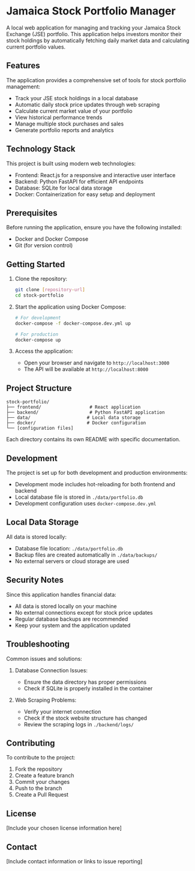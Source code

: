 # Jamaica Stock Portfolio Manager

A local web application for managing and tracking your Jamaica Stock Exchange (JSE) portfolio. This application helps investors monitor their stock holdings by automatically fetching daily market data and calculating current portfolio values.

## Features

The application provides a comprehensive set of tools for stock portfolio management:

- Track your JSE stock holdings in a local database
- Automatic daily stock price updates through web scraping
- Calculate current market value of your portfolio
- View historical performance trends
- Manage multiple stock purchases and sales
- Generate portfolio reports and analytics

## Technology Stack

This project is built using modern web technologies:

- Frontend: React.js for a responsive and interactive user interface
- Backend: Python FastAPI for efficient API endpoints
- Database: SQLite for local data storage
- Docker: Containerization for easy setup and deployment

## Prerequisites

Before running the application, ensure you have the following installed:

- Docker and Docker Compose
- Git (for version control)

## Getting Started

1. Clone the repository:

   ```bash
   git clone [repository-url]
   cd stock-portfolio
   ```

2. Start the application using Docker Compose:

   ```bash
   # For development
   docker-compose -f docker-compose.dev.yml up

   # For production
   docker-compose up
   ```

3. Access the application:
   - Open your browser and navigate to `http://localhost:3000`
   - The API will be available at `http://localhost:8000`

## Project Structure

```
stock-portfolio/
├── frontend/                  # React application
├── backend/                   # Python FastAPI application
├── data/                     # Local data storage
├── docker/                   # Docker configuration
└── [configuration files]
```

Each directory contains its own README with specific documentation.

## Development

The project is set up for both development and production environments:

- Development mode includes hot-reloading for both frontend and backend
- Local database file is stored in `./data/portfolio.db`
- Development configuration uses `docker-compose.dev.yml`

## Local Data Storage

All data is stored locally:

- Database file location: `./data/portfolio.db`
- Backup files are created automatically in `./data/backups/`
- No external servers or cloud storage are used

## Security Notes

Since this application handles financial data:

- All data is stored locally on your machine
- No external connections except for stock price updates
- Regular database backups are recommended
- Keep your system and the application updated

## Troubleshooting

Common issues and solutions:

1. Database Connection Issues:

   - Ensure the data directory has proper permissions
   - Check if SQLite is properly installed in the container

2. Web Scraping Problems:
   - Verify your internet connection
   - Check if the stock website structure has changed
   - Review the scraping logs in `./backend/logs/`

## Contributing

To contribute to the project:

1. Fork the repository
2. Create a feature branch
3. Commit your changes
4. Push to the branch
5. Create a Pull Request

## License

[Include your chosen license information here]

## Contact

[Include contact information or links to issue reporting]
